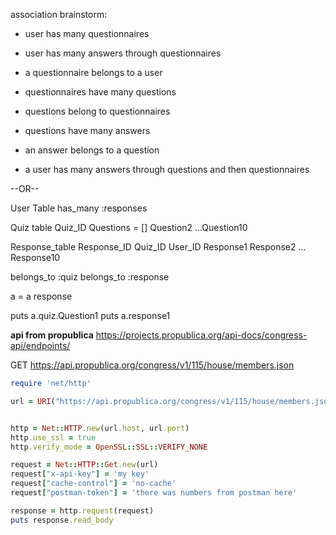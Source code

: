 association brainstorm:
- user has many questionnaires
- user has many answers through questionnaires

- a questionnaire belongs to a user
- questionnaires have many questions

- questions belong to questionnaires
- questions have many answers

- an answer belongs to a question
- a user has many answers through questions and then questionnaires

--OR--

User Table
has_many :responses


Quiz table
  Quiz_ID
  Questions = []
  Question2
  ...Question10

Response_table
  Response_ID
  Quiz_ID
  User_ID
  Response1
  Response2
  ...
  Response10

belongs_to :quiz
belongs_to :response

  a = a response

  puts a.quiz.Question1
  puts a.response1

**api from propublica**
https://projects.propublica.org/api-docs/congress-api/endpoints/

GET https://api.propublica.org/congress/v1/115/house/members.json

```ruby
require 'net/http'

url = URI("https://api.propublica.org/congress/v1/115/house/members.json")


http = Net::HTTP.new(url.host, url.port)
http.use_ssl = true
http.verify_mode = OpenSSL::SSL::VERIFY_NONE

request = Net::HTTP::Get.new(url)
request["x-api-key"] = 'my key'
request["cache-control"] = 'no-cache'
request["postman-token"] = 'there was numbers from postman here'

response = http.request(request)
puts response.read_body
```
